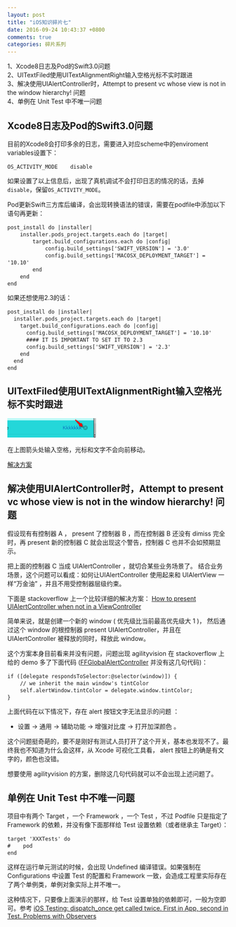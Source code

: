 ```yaml
---
layout: post
title: "iOS知识碎片七"
date: 2016-09-24 10:43:37 +0800
comments: true
categories: 碎片系列
---
```

1、Xcode8日志及Pod的Swift3.0问题 <br>
2、UITextFiled使用UITextAlignmentRight输入空格光标不实时跟进 <br>
3、解决使用UIAlertController时，Attempt to present vc whose view is not in the window hierarchy! 问题 <br>
4、单例在 Unit Test 中不唯一问题<br>

<!--more-->

## Xcode8日志及Pod的Swift3.0问题

目前的Xcode8会打印多余的日志，需要进入对应scheme中的enviroment variables设置下：

```
OS_ACTIVITY_MODE    disable
```

如果设置了以上信息后，出现了真机调试不会打印日志的情况的话，去掉`disable`，保留`OS_ACTIVITY_MODE`。

Pod更新Swift三方库后编译，会出现转换语法的错误，需要在podfile中添加以下语句再更新：

```
post_install do |installer|
    installer.pods_project.targets.each do |target|
        target.build_configurations.each do |config|
            config.build_settings['SWIFT_VERSION'] = '3.0'
            config.build_settings['MACOSX_DEPLOYMENT_TARGET'] = '10.10'
        end
    end
end
```
如果还想使用2.3的话：

```
post_install do |installer|
  installer.pods_project.targets.each do |target|
    target.build_configurations.each do |config|
      config.build_settings['MACOSX_DEPLOYMENT_TARGET'] = '10.10'
      #### IT IS IMPORTANT TO SET IT TO 2.3
      config.build_settings['SWIFT_VERSION'] = '2.3' 
    end
  end
end
```

## UITextFiled使用UITextAlignmentRight输入空格光标不实时跟进

![](/images/Snip20170205_2.png)

在上图箭头处输入空格，光标和文字不会向前移动。

[解决方案](http://stackoverflow.com/questions/19569688/right-aligned-uitextfield-spacebar-does-not-advance-cursor-in-ios-7)


## 解决使用UIAlertController时，Attempt to present vc whose view is not in the window hierarchy! 问题

假设现有有控制器 A ， present 了控制器 B ，而在控制器 B 还没有 dimiss 完全时，再 present 新的控制器 C 就会出现这个警告，控制器 C 也并不会如预期显示。

把上面的控制器 C 当成 UIAlertController ，就切合某些业务场景了。 结合业务场景，这个问题可以看成：如何让UIAlertController 使用起来和 UIAlertView 一样“万金油” ，并且不用受控制器层级约束。

下面是 stackoverflow 上一个比较详细的解决方案：
[How to present UIAlertController when not in a ViewController](http://stackoverflow.com/questions/26554894/how-to-present-uialertcontroller-when-not-in-a-view-controller)

简单来说，就是创建一个新的 window ( 优先级比当前最高优先级大 1 )， 然后通过这个 window 的根控制器 present UIAlertController，并且在 UIAlertController 被释放的同时，释放此 window。

这个方案本身目前看来并没有问题，问题出现 agilityvision 在 stackoverflow 上给的 demo 多了下面代码 ([FFGlobalAlertController](https://github.com/agilityvision/FFGlobalAlertController) 并没有这几句代码)：

```objc
if ([delegate respondsToSelector:@selector(window)]) {
	// we inherit the main window's tintColor
	self.alertWindow.tintColor = delegate.window.tintColor;
}

```

上面代码在以下情况下，存在 alert 按钮文字无法显示的问题 ：

- 设置 -> 通用 -> 辅助功能 -> 增强对比度 -> 打开加深颜色 。

这个问题挺奇葩的，要不是刚好有测试人员打开了这个开关，基本也发现不了。最终我也不知道为什么会这样，从 Xcode 可视化工具看， alert 按钮上的确是有文字的，颜色也没错。

想要使用 agilityvision 的方案，删除这几句代码就可以不会出现上述问题了。

## 单例在 Unit Test 中不唯一问题

项目中有两个 Target ，一个 Framework ，一个 Test ，不过 Podfile 只是指定了 Framework 的依赖，并没有像下面那样给 Test 设置依赖（或者继承主 Target）：

```
target 'XXXTests' do
#    pod 
end
```
这样在运行单元测试的时候，会出现 Undefined 编译错误。如果强制在 Configurations 中设置 Test 的配置和 Framework 一致，会造成工程里实际存在了两个单例类，单例对象实际上并不唯一。

这种情况下，只要像上面演示的那样，给 Test 设置单独的依赖即可，一般为空即可。参考 [iOS Testing: dispatch_once get called twice. First in App, second in Test. Problems with Observers](https://stackoverflow.com/questions/21014843/ios-testing-dispatch-once-get-called-twice-first-in-app-second-in-test-probl)




